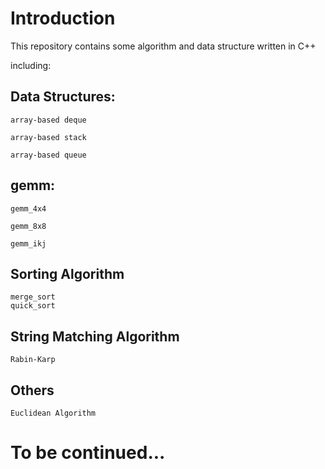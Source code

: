 # Introduction #
This repository contains some algorithm and data structure written in C++

including:

## Data Structures: ## 

    array-based deque

    array-based stack

    array-based queue

## gemm: ##
    
    gemm_4x4

    gemm_8x8

    gemm_ikj

## Sorting Algorithm ##    

    merge_sort
    quick_sort

## String Matching Algorithm ##

    Rabin-Karp    

## Others ##
    
    Euclidean Algorithm


# To be continued... #